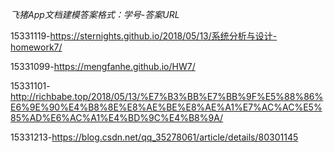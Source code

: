 *飞猪App文档建模答案格式：学号-答案URL*

15331119-https://sternights.github.io/2018/05/13/系统分析与设计-homework7/

15331099-https://mengfanhe.github.io/HW7/

15331101-http://richbabe.top/2018/05/13/%E7%B3%BB%E7%BB%9F%E5%88%86%E6%9E%90%E4%B8%8E%E8%AE%BE%E8%AE%A1%E7%AC%AC%E5%85%AD%E6%AC%A1%E4%BD%9C%E4%B8%9A/

15331213-https://blog.csdn.net/qq_35278061/article/details/80301145
